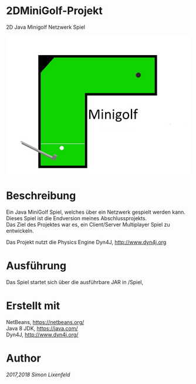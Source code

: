 ﻿# 2DMiniGolf-Projekt
2D Java Minigolf Netzwerk Spiel

![screenshot](https://github.com/slxfld/2DMiniGolf-Projekt/blob/master/screenshots/title.png)

# Beschreibung
Ein Java MiniGolf Spiel, welches über ein Netzwerk gespielt werden kann.<br>
Dieses Spiel ist die Endversion meines Abschlussprojekts.</br>
Das Ziel des Projektes war es, ein Client/Server Multiplayer Spiel zu entwickeln.</br>

Das Projekt nutzt die Physics Engine Dyn4J, http://www.dyn4j.org </br>

# Ausführung
Das Spiel startet sich über die ausführbare JAR  in /Spiel, </br>

# Erstellt mit
NetBeans, https://netbeans.org/ </br>
Java 8 JDK, https://java.com/ </br>
Dyn4J, http://www.dyn4j.org/ </br>

# Author 
*2017,2018 Simon Lixenfeld*
